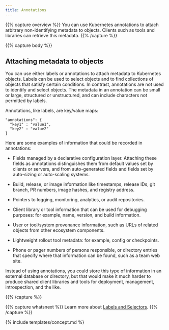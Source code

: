 ```yaml
---
title: Annotations
---
```


{{% capture overview %}}
You can use Kubernetes annotations to attach arbitrary non-identifying metadata
to objects. Clients such as tools and libraries can retrieve this metadata.
{{% /capture %}}

{{% capture body %}}
## Attaching metadata to objects

You can use either labels or annotations to attach metadata to Kubernetes
objects. Labels can be used to select objects and to find
collections of objects that satisfy certain conditions. In contrast, annotations
are not used to identify and select objects. The metadata
in an annotation can be small or large, structured or unstructured, and can
include characters not permitted by labels.

Annotations, like labels, are key/value maps:

    "annotations": {
      "key1" : "value1",
      "key2" : "value2"
    }

Here are some examples of information that could be recorded in annotations:

* Fields managed by a declarative configuration layer. Attaching these fields
  as annotations distinguishes them from default values set by clients or
  servers, and from auto-generated fields and fields set by
  auto-sizing or auto-scaling systems.

* Build, release, or image information like timestamps, release IDs, git branch,
  PR numbers, image hashes, and registry address.

* Pointers to logging, monitoring, analytics, or audit repositories.

* Client library or tool information that can be used for debugging purposes:
  for example, name, version, and build information.

* User or tool/system provenance information, such as URLs of related objects
  from other ecosystem components.

* Lightweight rollout tool metadata: for example, config or checkpoints.

* Phone or pager numbers of persons responsible, or directory entries that
  specify where that information can be found, such as a team web site.

Instead of using annotations, you could store this type of information in an
external database or directory, but that would make it much harder to produce
shared client libraries and tools for deployment, management, introspection,
and the like.

{{% /capture %}}

{{% capture whatsnext %}}
Learn more about [Labels and Selectors](/docs/concepts/overview/working-with-objects/labels/).
{{% /capture %}}

{% include templates/concept.md %}
